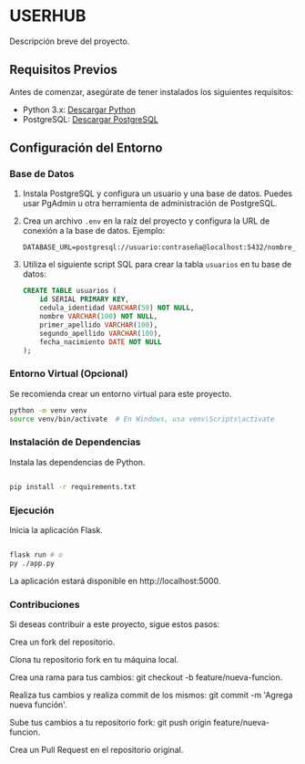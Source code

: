 # USERHUB

Descripción breve del proyecto.

## Requisitos Previos

Antes de comenzar, asegúrate de tener instalados los siguientes requisitos:

- Python 3.x: [Descargar Python](https://www.python.org/downloads/)
- PostgreSQL: [Descargar PostgreSQL](https://www.postgresql.org/download/)

## Configuración del Entorno

### Base de Datos

1. Instala PostgreSQL y configura un usuario y una base de datos. Puedes usar PgAdmin u otra herramienta de administración de PostgreSQL.

2. Crea un archivo `.env` en la raíz del proyecto y configura la URL de conexión a la base de datos. Ejemplo:

    ```
    DATABASE_URL=postgresql://usuario:contraseña@localhost:5432/nombre_de_la_base_de_datos
    ```

3. Utiliza el siguiente script SQL para crear la tabla `usuarios` en tu base de datos:

    ```sql
    CREATE TABLE usuarios (
        id SERIAL PRIMARY KEY,
        cedula_identidad VARCHAR(50) NOT NULL,
        nombre VARCHAR(100) NOT NULL,
        primer_apellido VARCHAR(100),
        segundo_apellido VARCHAR(100),
        fecha_nacimiento DATE NOT NULL
    );
    ```

### Entorno Virtual (Opcional)

Se recomienda crear un entorno virtual para este proyecto.

```bash
python -m venv venv
source venv/bin/activate  # En Windows, usa venv\Scripts\activate

```

### Instalación de Dependencias

Instala las dependencias de Python.

```bash

pip install -r requirements.txt

```
### Ejecución

Inicia la aplicación Flask.

```bash

flask run # o
py ./app.py

```
La aplicación estará disponible en http://localhost:5000.

### Contribuciones

Si deseas contribuir a este proyecto, sigue estos pasos:

Crea un fork del repositorio.

Clona tu repositorio fork en tu máquina local.

Crea una rama para tus cambios: git checkout -b feature/nueva-funcion.

Realiza tus cambios y realiza commit de los mismos: git commit -m 'Agrega nueva función'.

Sube tus cambios a tu repositorio fork: git push origin feature/nueva-funcion.

Crea un Pull Request en el repositorio original.


